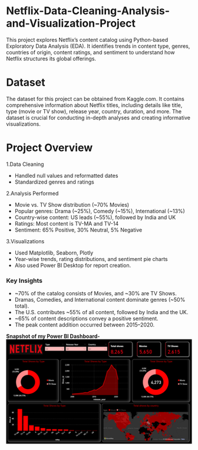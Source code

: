 # Netflix-Data-Cleaning-Analysis-and-Visualization-Project

This project explores Netflix’s content catalog using Python-based Exploratory Data Analysis (EDA). It identifies trends in content type, genres, countries of origin, content ratings, and sentiment to understand how Netflix structures its global offerings.
# Dataset
The dataset for this project can be obtained from Kaggle.com. It contains comprehensive information about Netflix titles, including details like title, type (movie or TV show), release year, country, duration, and more. The dataset is crucial for conducting in-depth analyses and creating informative visualizations.

# Project Overview
1.Data Cleaning
- Handled null values and reformatted dates
- Standardized genres and ratings
  
2.Analysis Performed
- Movie vs. TV Show distribution (~70% Movies)
- Popular genres: Drama (~25%), Comedy (~15%), International (~13%)
- Country-wise content: US leads (~55%), followed by India and UK
- Ratings: Most content is TV-MA and TV-14
- Sentiment: 65% Positive, 30% Neutral, 5% Negative
  
3.Visualizations
- Used Matplotlib, Seaborn, Plotly
- Year-wise trends, rating distributions, and sentiment pie charts
- Also used Power BI Desktop for report creation.

### Key Insights
- ~70% of the catalog consists of Movies, and ~30% are TV Shows.
- Dramas, Comedies, and International content dominate genres (~50% total).
- The U.S. contributes ~55% of all content, followed by India and the UK.
- ~65% of content descriptions convey a positive sentiment.
- The peak content addition occurred between 2015–2020.

**Snapshot of my Power BI Dashboard-**
![Dashboard Preview](https://github.com/Dolika-Sa/Netflix-Data-Cleaning-Analysis-and-Visualization-Project/blob/main/Netflix%20Power%20BI%20Dashboard.png)


